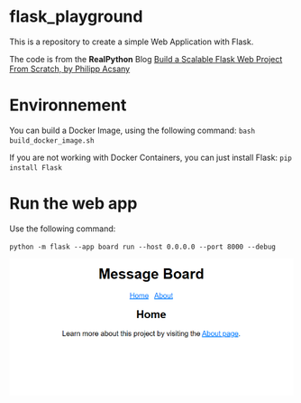 # flask_playground
This is a repository to create a simple Web Application with Flask.

The code is from the **RealPython** Blog  [Build a Scalable Flask Web Project From Scratch, by Philipp Acsany](https://realpython.com/flask-project/)

# Environnement
You can build a Docker Image, using the following command:
``bash build_docker_image.sh``

If you are not working with Docker Containers, you can just install Flask:
``pip install Flask``


# Run the web app
Use the following command:

``python -m flask --app board run --host 0.0.0.0 --port 8000 --debug``


![image](snapshots/snaphsot_app.png)

